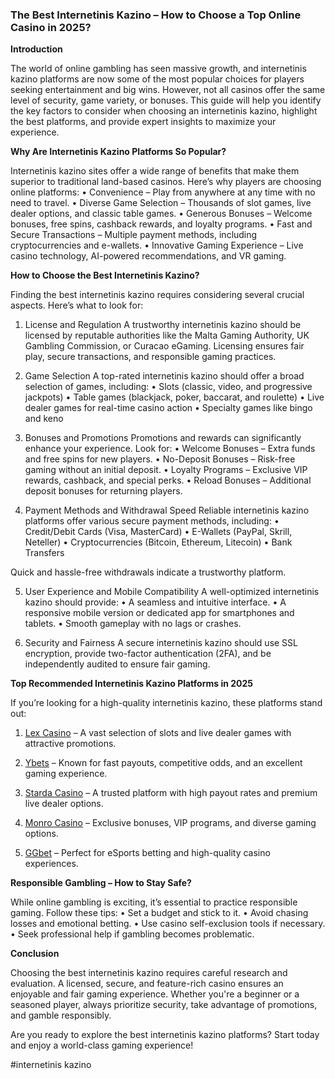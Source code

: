 ### The Best Internetinis Kazino – How to Choose a Top Online Casino in 2025?

**Introduction**

The world of online gambling has seen massive growth, and internetinis kazino platforms are now some of the most popular choices for players seeking entertainment and big wins. However, not all casinos offer the same level of security, game variety, or bonuses. This guide will help you identify the key factors to consider when choosing an internetinis kazino, highlight the best platforms, and provide expert insights to maximize your experience.

**Why Are Internetinis Kazino Platforms So Popular?**

Internetinis kazino sites offer a wide range of benefits that make them superior to traditional land-based casinos. Here’s why players are choosing online platforms:
•	Convenience – Play from anywhere at any time with no need to travel.
•	Diverse Game Selection – Thousands of slot games, live dealer options, and classic table games.
•	Generous Bonuses – Welcome bonuses, free spins, cashback rewards, and loyalty programs.
•	Fast and Secure Transactions – Multiple payment methods, including cryptocurrencies and e-wallets.
•	Innovative Gaming Experience – Live casino technology, AI-powered recommendations, and VR gaming.

**How to Choose the Best Internetinis Kazino?**

Finding the best internetinis kazino requires considering several crucial aspects. Here’s what to look for:
1. License and Regulation
A trustworthy internetinis kazino should be licensed by reputable authorities like the Malta Gaming Authority, UK Gambling Commission, or Curacao eGaming. Licensing ensures fair play, secure transactions, and responsible gaming practices.

2. Game Selection
A top-rated internetinis kazino should offer a broad selection of games, including:
•	Slots (classic, video, and progressive jackpots)
•	Table games (blackjack, poker, baccarat, and roulette)
•	Live dealer games for real-time casino action
•	Specialty games like bingo and keno

3. Bonuses and Promotions
Promotions and rewards can significantly enhance your experience. Look for:
•	Welcome Bonuses – Extra funds and free spins for new players.
•	No-Deposit Bonuses – Risk-free gaming without an initial deposit.
•	Loyalty Programs – Exclusive VIP rewards, cashback, and special perks.
•	Reload Bonuses – Additional deposit bonuses for returning players.

4. Payment Methods and Withdrawal Speed
Reliable internetinis kazino platforms offer various secure payment methods, including:
•	Credit/Debit Cards (Visa, MasterCard)
•	E-Wallets (PayPal, Skrill, Neteller)
•	Cryptocurrencies (Bitcoin, Ethereum, Litecoin)
•	Bank Transfers

Quick and hassle-free withdrawals indicate a trustworthy platform.

5. User Experience and Mobile Compatibility
A well-optimized internetinis kazino should provide:
•	A seamless and intuitive interface.
•	A responsive mobile version or dedicated app for smartphones and tablets.
•	Smooth gameplay with no lags or crashes.

6. Security and Fairness
A secure internetinis kazino should use SSL encryption, provide two-factor authentication (2FA), and be independently audited to ensure fair gaming.

**Top Recommended Internetinis Kazino Platforms in 2025**

If you’re looking for a high-quality internetinis kazino, these platforms stand out:

1.	[Lex Casino](https://data.ltbet.com/top/lex.casino/) – A vast selection of slots and live dealer games with attractive promotions.

2.	[Ybets](https://data.ltbet.com/top/ybets/) – Known for fast payouts, competitive odds, and an excellent gaming experience.

3.	[Starda Casino](https://data.ltbet.com/top/starda.casino/) – A trusted platform with high payout rates and premium live dealer options.

4.	[Monro Casino](https://data.ltbet.com/top/monro/) – Exclusive bonuses, VIP programs, and diverse gaming options.

5.	[GGbet](https://data.ltbet.com/top/ggbet/) – Perfect for eSports betting and high-quality casino experiences.

**Responsible Gambling – How to Stay Safe?**

While online gambling is exciting, it’s essential to practice responsible gaming. Follow these tips:
•	Set a budget and stick to it.
•	Avoid chasing losses and emotional betting.
•	Use casino self-exclusion tools if necessary.
•	Seek professional help if gambling becomes problematic.

**Conclusion**

Choosing the best internetinis kazino requires careful research and evaluation. A licensed, secure, and feature-rich casino ensures an enjoyable and fair gaming experience. Whether you're a beginner or a seasoned player, always prioritize security, take advantage of promotions, and gamble responsibly.

Are you ready to explore the best internetinis kazino platforms? Start today and enjoy a world-class gaming experience!

#internetinis kazino
